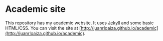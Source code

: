 # Academic site
This repository has my academic website. It uses [Jekyll](https://jekyllrb.com/) and some basic HTML/CSS. You can visit the site at [http://juanrloaiza.github.io/academic](http://juanrloaiza.github.io/academic).
